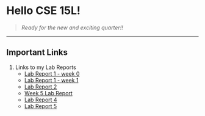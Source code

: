 # **Hello CSE 15L!**

> *Ready for the new and exciting quarter!!*

---

## Important Links
1. Links to my Lab Reports
   * [Lab Report 1 - week 0](lab-report-1-week-0.md)
   * [Lab Report 1 - week 1](lab-report-1-week-1.md)
   * [Lab Report 2](lab_report_2.md)
   * [Week 5 Lab Report](week-5-lab-report.md)
   * [Lab Report 4](lab-report-4.md)
   * [Lab Report 5](lab-report-5.md)
   
    


